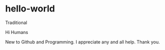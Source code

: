 # hello-world
Traditional

Hi Humans

New to Github and Programming. I appreciate any and all help.
Thank you.
